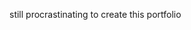 still procrastinating to create this portfolio

<!---
malikmouhiidine/malikmouhiidine is a ✨ special ✨ repository because its `README.md` (this file) appears on your GitHub profile.
You can click the Preview link to take a look at your changes.
--->
